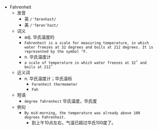 - Fahrenheit
  - 发音
    - 英 `/'færənhaɪt/`
    - 美 `/'færən'haɪt/`
  - 词义
    - adj. 华氏温度的
    - `Fahrenheit is a scale for measuring temperature, in which water freezes at 32 degrees and boils at 212 degrees. It is represented by the symbol °F. `
    - n. 华氏温度计
    - `a scale of temperature in which water freezes at 32˚ and boils at 212˚`
  - 近义词
    - n. 华氏温度计；华氏温标
      - `Farenheit thermometer`
      - `Fah`
  - 短语
    - `degree fahrenheit` 华氏温度，华氏度 
  - 例句
    - `By mid-morning, the temperature was already above 100 degrees Fahrenheit.`
      - 到上午10点左右，气温已超过华氏100度了。


